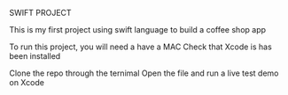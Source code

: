 SWIFT PROJECT

This is my first project using swift language to build a coffee shop app

To run this project, you will need a have a MAC
Check that Xcode is has been installed

Clone the repo through the ternimal
Open the file and run a live test demo on Xcode
